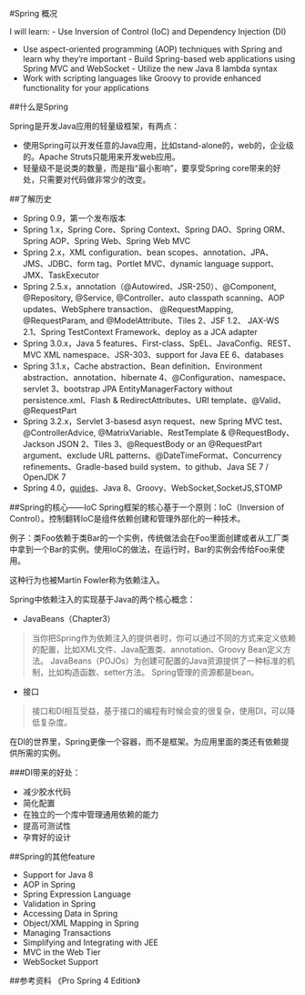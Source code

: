 #Spring 概况

I will learn:
-  Use Inversion of Control (IoC) and Dependency Injection (DI)
- Use aspect-oriented programming (AOP) techniques with Spring and learn why they’re important
-   Build Spring-based web applications using Spring MVC and WebSocket
-   Utilize the new Java 8 lambda syntax
- Work with scripting languages like Groovy to provide enhanced functionality for your applications

##什么是Spring

Spring是开发Java应用的轻量级框架，有两点：

- 使用Spring可以开发任意的Java应用，比如stand-alone的，web的，企业级的。Apache Struts只能用来开发web应用。
- 轻量级不是说类的数量，而是指“最小影响”，要享受Spring core带来的好处，只需要对代码做非常少的改变。

##了解历史

- Spring 0.9，第一个发布版本
- Spring 1.x，Spring Core、Spring Context、Spring DAO、Spring ORM、Spring AOP、Spring Web、Spring Web MVC
- Spring 2.x，XML configuration、bean scopes、annotation、JPA、JMS、JDBC、form tag、Portlet MVC、dynamic language support、JMX、TaskExecutor
- Spring 2.5.x，annotation（@Autowired、JSR-250）、@Component, @Repository, @Service, @Controller、auto classpath scanning、AOP updates、WebSphere transaction、 @RequestMapping, @RequestParam, and @ModelAttribute、Tiles 2、JSF 1.2、 JAX-WS 2.1、Spring TestContext Framework、deploy as a JCA adapter
- Spring 3.0.x，Java 5 features、First-class、SpEL、JavaConfig、REST、MVC XML namespace、JSR-303、support for Java EE 6、databases
- Spring 3.1.x，Cache abstraction、Bean definition、Environment abstraction、annotation、hibernate 4、@Configuration、namespace、servlet 3、bootstrap JPA EntityManagerFactory without persistence.xml、Flash & RedirectAttributes、URI template、@Valid、@RequestPart 
- Spring 3.2.x，Servlet 3-basesd asyn request、new Spring MVC test、@ControllerAdvice, @MatrixVariable、RestTemplate & @RequestBody、Jackson JSON 2、Tiles 3、@RequestBody or an @RequestPart argument、exclude URL patterns、@DateTimeFormat、Concurrency refinements、Gradle-based build system、to github、Java SE 7 / OpenJDK 7
- Spring 4.0，[guides](http://spring.io/guides)、Java 8、Groovy、WebSocket,SocketJS,STOMP

##Spring的核心——IoC
Spring框架的核心基于一个原则：IoC（Inversion of Control）。控制翻转IoC是组件依赖创建和管理外部化的一种技术。

例子：类Foo依赖于类Bar的一个实例，传统做法会在Foo里面创建或者从工厂类中拿到一个Bar的实例。使用IoC的做法，在运行时，Bar的实例会传给Foo来使用。

这种行为也被Martin Fowler称为依赖注入。

Spring中依赖注入的实现基于Java的两个核心概念：
- JavaBeans（Chapter3）
> 当你把Spring作为依赖注入的提供者时，你可以通过不同的方式来定义依赖的配置，比如XML文件、Java配置类、annotation、Groovy Bean定义方法。
JavaBeans（POJOs）为创建可配置的Java资源提供了一种标准的机制，比如构造函数、setter方法。
Spring管理的资源都是bean。

- 接口
> 接口和DI相互受益，基于接口的编程有时候会变的很复杂，使用DI，可以降低复杂度。

在DI的世界里，Spring更像一个容器，而不是框架。为应用里面的类还有依赖提供所需的实例。

###DI带来的好处：

- 减少胶水代码
- 简化配置
- 在独立的一个库中管理通用依赖的能力
- 提高可测试性
- 孕育好的设计

##Spring的其他feature

- Support for Java 8
- AOP in Spring
- Spring Expression Language
- Validation in Spring
- Accessing Data in Spring
- Object/XML Mapping in Spring
- Managing Transactions
- Simplifying and Integrating with JEE
- MVC in the Web Tier
- WebSocket Support

##参考资料
《Pro Spring 4 Edition》



